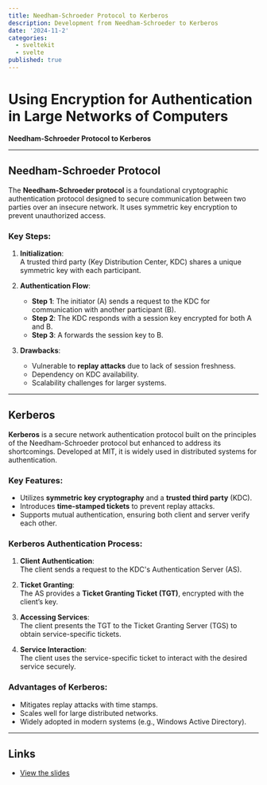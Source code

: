 ```yaml
---
title: Needham-Schroeder Protocol to Kerberos
description: Development from Needham-Schroeder to Kerberos 
date: '2024-11-2'
categories:
  - sveltekit
  - svelte
published: true
---
```



# Using Encryption for Authentication in Large Networks of Computers  
**Needham-Schroeder Protocol to Kerberos**

---

## Needham-Schroeder Protocol
The **Needham-Schroeder protocol** is a foundational cryptographic authentication protocol designed to secure communication between two parties over an insecure network. It uses symmetric key encryption to prevent unauthorized access.  

### Key Steps:
1. **Initialization**:  
   A trusted third party (Key Distribution Center, KDC) shares a unique symmetric key with each participant.  

2. **Authentication Flow**:  
   - **Step 1**: The initiator (A) sends a request to the KDC for communication with another participant (B).  
   - **Step 2**: The KDC responds with a session key encrypted for both A and B.  
   - **Step 3**: A forwards the session key to B.  

3. **Drawbacks**:  
   - Vulnerable to **replay attacks** due to lack of session freshness.  
   - Dependency on KDC availability.  
   - Scalability challenges for larger systems.

---

## Kerberos
**Kerberos** is a secure network authentication protocol built on the principles of the Needham-Schroeder protocol but enhanced to address its shortcomings. Developed at MIT, it is widely used in distributed systems for authentication.

### Key Features:
- Utilizes **symmetric key cryptography** and a **trusted third party** (KDC).  
- Introduces **time-stamped tickets** to prevent replay attacks.  
- Supports mutual authentication, ensuring both client and server verify each other.

### Kerberos Authentication Process:
1. **Client Authentication**:  
   The client sends a request to the KDC's Authentication Server (AS).  
   
2. **Ticket Granting**:  
   The AS provides a **Ticket Granting Ticket (TGT)**, encrypted with the client’s key.  

3. **Accessing Services**:  
   The client presents the TGT to the Ticket Granting Server (TGS) to obtain service-specific tickets.

4. **Service Interaction**:  
   The client uses the service-specific ticket to interact with the desired service securely.

### Advantages of Kerberos:
- Mitigates replay attacks with time stamps.  
- Scales well for large distributed networks.  
- Widely adopted in modern systems (e.g., Windows Active Directory).

---

## Links
- [View the slides](https://www.canva.com/design/DAGVDff4M_4/t0VG1Sfh6sYp0jOGFZLU0g/view?utm_content=DAGVDff4M_4&utm_campaign=designshare&utm_medium=link2&utm_source=uniquelinks&utlId=ha2eabb009d)  

